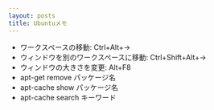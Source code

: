 ```yaml
---
layout: posts
title: Ubuntuメモ
---
```

* ワークスペースの移動: Ctrl+Alt+→   
* ウィンドウを別のワークスペースに移動: Ctrl+Shift+Alt+→  
* ウィンドウの大きさを変更: Alt+F8  
* apt-get remove パッケージ名  
* apt-cache show パッケージ名 
* apt-cache search キーワード
